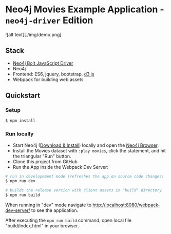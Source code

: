 # Neo4j Movies Example Application - `neo4j-driver` Edition

![alt text][./img/demo.png]

## Stack

* [Neo4j Bolt JavaScript Driver](https://github.com/neo4j/neo4j-javascript-driver)
* Neo4j
* Frontend: ES6, jquery, bootstrap, [d3.js](http://d3js.org/)
* Webpack for building web assets

## Quickstart

### Setup

```bash
$ npm install
```

### Run locally

* Start Neo4j ([Download & Install](http://neo4j.com/download)) locally and open the [Neo4j Browser](http://localhost:7474). 
* Install the Movies dataset with `:play movies`, click the statement, and hit the triangular "Run" button.
* Clone this project from GitHub
* Run the App inside the Webpack Dev Server:

```bash
# run in developement mode (refreshes the app on source code changes)
$ npm run dev

# builds the release version with client assets in "build" directory
$ npm run build
```

When running in "dev" mode navigate to [http://localhost:8080/webpack-dev-server/](http://localhost:8080/webpack-dev-server/) to see the application.

After executing the `npm run build` command,  open local file "build/index.html" in your browser.
